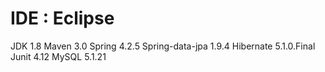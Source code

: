 # IDE : Eclipse

JDK 1.8
Maven 3.0
Spring 4.2.5
Spring-data-jpa  1.9.4
Hibernate 5.1.0.Final
Junit 4.12
MySQL 5.1.21



